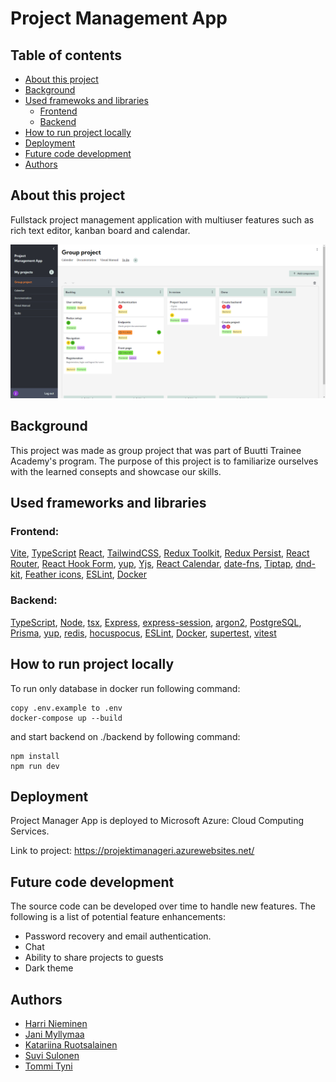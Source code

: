 # Project Management App

## Table of contents

-   [About this project](#about)
-   [Background](#background)
-   [Used framewoks and libraries](#frameworks-libraries)
    -   [Frontend](#frontend)
    -   [Backend](#backend)
-   [How to run project locally](#install)
-   [Deployment](#deployment)
-   [Future code development](#future-dev)
-   [Authors](#authors)

## About this project<a name="about"></a>

Fullstack project management application with multiuser features such as rich text editor, kanban board and calendar.

<div align="center">
    <img src="/frontend/src/assets/screenshots/ProjectManagerApp.png" width="600px"</img>
</div>

## Background<a name="background"></a>

This project was made as group project that was part of Buutti Trainee Academy's program. The purpose of this project is to familiarize ourselves with the learned consepts and showcase our skills.

## Used frameworks and libraries<a name="frameworks-libraries"></a>

### Frontend:<a name="frontend"></a>
[Vite](https://vitejs.dev/), [TypeScript](https://www.typescriptlang.org/) [React](https://react.dev/), [TailwindCSS](https://tailwindcss.com/), [Redux Toolkit](https://redux-toolkit.js.org/), [Redux Persist](https://www.npmjs.com/package/redux-persist), [React Router](https://reactrouter.com/en/main), [React Hook Form](https://react-hook-form.com/), [yup](https://www.npmjs.com/package/yup), [Yjs](https://yjs.dev/), [React Calendar](https://www.npmjs.com/package/react-calendar), [date-fns](https://date-fns.org/), [Tiptap](https://tiptap.dev/), [dnd-kit](https://dndkit.com/), [Feather icons](https://feathericons.com/), [ESLint](https://eslint.org/), [Docker](https://www.docker.com/)

### Backend:<a name="frontend"></a>
[TypeScript](https://www.typescriptlang.org/), [Node](https://nodejs.org/en), [tsx](https://www.npmjs.com/package/tsx), [Express](https://www.npmjs.com/package/express), [express-session](https://www.npmjs.com/package/express-session), [argon2](https://www.npmjs.com/package/argon2), [PostgreSQL](https://www.npmjs.com/package/postgresql), [Prisma](https://www.npmjs.com/package/prisma), [yup](https://www.npmjs.com/package/yup), [redis](https://www.npmjs.com/package/redis), [hocuspocus](https://tiptap.dev/docs/hocuspocus/introduction), [ESLint](https://eslint.org/), [Docker](https://www.docker.com/), [supertest](https://www.npmjs.com/package/supertest), [vitest](https://www.npmjs.com/package/vitest)

## How to run project locally<a name="install"></a>

To run only database in docker run following command:

````
copy .env.example to .env
docker-compose up --build
````

and start backend on ./backend by following command:

````
npm install
npm run dev
````

## Deployment<a name="deployment"></a>

Project Manager App is deployed to Microsoft Azure: Cloud Computing Services.

Link to project: https://projektimanageri.azurewebsites.net/

## Future code development <a name= "future-dev"></a>

The source code can be developed over time to handle new features. The following is a list of potential feature enhancements:

-   Password recovery and email authentication.
-   Chat
-   Ability to share projects to guests
-   Dark theme

## Authors<a name="authors"></a>

- [Harri Nieminen](https://github.com/Moiman)
- [Jani Myllymaa](https://github.com/Jambo258)
- [Katariina Ruotsalainen](https://github.com/bkruotsalainen)
- [Suvi Sulonen](https://github.com/susulone)
- [Tommi Tyni](https://github.com/TTyni)
